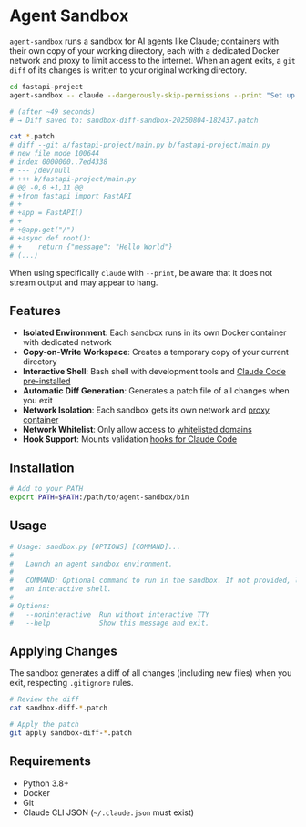 # Agent Sandbox

`agent-sandbox` runs a sandbox for AI agents like Claude; containers with their own copy of your working directory, each with a dedicated Docker network and proxy to limit access to the internet. When an agent exits, a `git diff` of its changes is written to your original working directory.

```bash
cd fastapi-project
agent-sandbox -- claude --dangerously-skip-permissions --print "Set up a FastAPI project."

# (after ~49 seconds)
# → Diff saved to: sandbox-diff-sandbox-20250804-182437.patch

cat *.patch
# diff --git a/fastapi-project/main.py b/fastapi-project/main.py
# new file mode 100644
# index 0000000..7ed4338
# --- /dev/null
# +++ b/fastapi-project/main.py
# @@ -0,0 +1,11 @@
# +from fastapi import FastAPI
# +
# +app = FastAPI()
# +
# +@app.get("/")
# +async def root():
# +    return {"message": "Hello World"}
# (...)
```

When using specifically `claude` with `--print`, be aware that it does not stream output and may appear to hang.

## Features

- **Isolated Environment**: Each sandbox runs in its own Docker container with dedicated network
- **Copy-on-Write Workspace**: Creates a temporary copy of your current directory  
- **Interactive Shell**: Bash shell with development tools and [Claude Code pre-installed](Dockerfile.agent)
- **Automatic Diff Generation**: Generates a patch file of all changes when you exit
- **Network Isolation**: Each sandbox gets its own network and [proxy container](Dockerfile.proxy)
- **Network Whitelist**: Only allow access to [whitelisted domains](tinyproxy-whitelist)
- **Hook Support**: Mounts validation [hooks for Claude Code](hooks/)

## Installation

```bash
# Add to your PATH
export PATH=$PATH:/path/to/agent-sandbox/bin
```

## Usage

```bash
# Usage: sandbox.py [OPTIONS] [COMMAND]...
#
#   Launch an agent sandbox environment.
#
#   COMMAND: Optional command to run in the sandbox. If not provided, launches
#   an interactive shell.
#
# Options:
#   --noninteractive  Run without interactive TTY
#   --help            Show this message and exit.
```

## Applying Changes

The sandbox generates a diff of all changes (including new files) when you exit, respecting `.gitignore` rules.

```bash
# Review the diff
cat sandbox-diff-*.patch

# Apply the patch
git apply sandbox-diff-*.patch
```

## Requirements

- Python 3.8+
- Docker
- Git
- Claude CLI JSON (`~/.claude.json` must exist)
